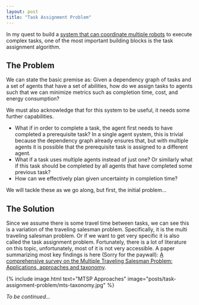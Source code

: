 ```yaml
---
layout: post
title: "Task Assignment Problem"
---
```


In my quest to build a [system that can coordinate multiple robots](/projects/multi-agent-control) to execute complex tasks, one of the most important building blocks is the task assignment algorithm.

## The Problem
We can state the basic premise as: Given a dependency graph of tasks and a set of agents that have a set of abilities, how do we assign tasks to agents such that we can minimize metrics such as completion time, cost, and energy consumption?

We must also acknowledge that for this system to be useful, it needs some further capabilities.
* What if in order to complete a task, the agent first needs to have completed a prerequisite task? In a single agent system, this is trivial because the dependency graph already ensures that, but with multiple agents it is possible that the prerequisite task is assigned to a different agent.
* What if a task uses multiple agents instead of just one? Or similarly what if this task should be completed by all agents that have completed some previous task?
* How can we effectively plan given uncertainty in completion time?

We will tackle these as we go along, but first, the initial problem...

## The Solution
Since we assume there is some travel time between tasks, we can see this is a variation of the traveling salesman problem. Specifically, it is the multi traveling salesman problem. Or if we want to get very specific it is also called the task assignment problem. Fortunately, there is a lot of literature on this topic, unfortunately, most of it is not very accessible. A paper summarizing most key findings is here (Sorry for the paywall): <a href="https://www.sciencedirect.com/science/article/pii/S1574013721000095" target="_blank">A comprehensive survey on the Multiple Traveling Salesman Problem: Applications, approaches and taxonomy</a>.

{% include image.html text="MTSP Approaches" image="posts/task-assignment-problem/mts-taxonomy.jpg" %}

*To be continued...*